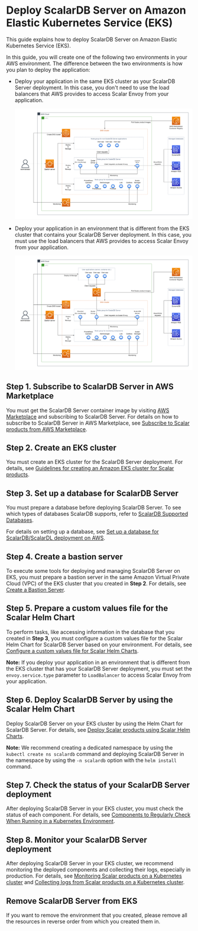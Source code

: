 # Deploy ScalarDB Server on Amazon Elastic Kubernetes Service (EKS)

This guide explains how to deploy ScalarDB Server on Amazon Elastic Kubernetes Service (EKS).

In this guide, you will create one of the following two environments in your AWS environment. The difference between the two environments is how you plan to deploy the application:

* Deploy your application in the same EKS cluster as your ScalarDB Server deployment. In this case, you don't need to use the load balancers that AWS provides to access Scalar Envoy from your application.

  ![image](./images/png/EKS_ScalarDB_Server_App_In_Cluster.drawio.png)  

* Deploy your application in an environment that is different from the EKS cluster that contains your ScalarDB Server deployment. In this case, you must use the load balancers that AWS provides to access Scalar Envoy from your application.

  ![image](./images/png/EKS_ScalarDB_Server_App_Out_Cluster.drawio.png)  

## Step 1. Subscribe to ScalarDB Server in AWS Marketplace

You must get the ScalarDB Server container image by visiting [AWS Marketplace](https://aws.amazon.com/marketplace/pp/prodview-rzbuhxgvqf4d2) and subscribing to ScalarDB Server. For details on how to subscribe to ScalarDB Server in AWS Marketplace, see [Subscribe to Scalar products from AWS Marketplace](./AwsMarketplaceGuide.md#subscribe-to-scalar-products-from-aws-marketplace).

## Step 2. Create an EKS cluster

You must create an EKS cluster for the ScalarDB Server deployment. For details, see [Guidelines for creating an Amazon EKS cluster for Scalar products](./CreateEKSClusterForScalarProducts.md).

## Step 3. Set up a database for ScalarDB Server

You must prepare a database before deploying ScalarDB Server. To see which types of databases ScalarDB supports, refer to [ScalarDB Supported Databases](https://github.com/scalar-labs/scalardb/blob/master/docs/scalardb-supported-databases.md).

For details on setting up a database, see [Set up a database for ScalarDB/ScalarDL deployment on AWS](./SetupDatabaseForAWS.md).

## Step 4. Create a bastion server

To execute some tools for deploying and managing ScalarDB Server on EKS, you must prepare a bastion server in the same Amazon Virtual Private Cloud (VPC) of the EKS cluster that you created in **Step 2**. For details, see [Create a Bastion Server](./CreateBastionServer.md).

## Step 5. Prepare a custom values file for the Scalar Helm Chart

To perform tasks, like accessing information in the database that you created in **Step 3**, you must configure a custom values file for the Scalar Helm Chart for ScalarDB Server based on your environment. For details, see [Configure a custom values file for Scalar Helm Charts](https://github.com/scalar-labs/helm-charts/blob/main/docs/configure-custom-values-file.md).

**Note:** If you deploy your application in an environment that is different from the EKS cluster that has your ScalarDB Server deployment, you must set the `envoy.service.type` parameter to `LoadBalancer` to access Scalar Envoy from your application.

## Step 6. Deploy ScalarDB Server by using the Scalar Helm Chart

Deploy ScalarDB Server on your EKS cluster by using the Helm Chart for ScalarDB Server. For details, see [Deploy Scalar products using Scalar Helm Charts](https://github.com/scalar-labs/helm-charts/blob/main/docs/how-to-deploy-scalar-products.md).

**Note:** We recommend creating a dedicated namespace by using the `kubectl create ns scalardb` command and deploying ScalarDB Server in the namespace by using the `-n scalardb` option with the `helm install` command.

## Step 7. Check the status of your ScalarDB Server deployment

After deploying ScalarDB Server in your EKS cluster, you must check the status of each component. For details, see [Components to Regularly Check When Running in a Kubernetes Environment](./RegularCheck.md).

## Step 8. Monitor your ScalarDB Server deployment

After deploying ScalarDB Server in your EKS cluster, we recommend monitoring the deployed components and collecting their logs, especially in production. For details, see [Monitoring Scalar products on a Kubernetes cluster](./K8sMonitorGuide.md) and [Collecting logs from Scalar products on a Kubernetes cluster](./K8sLogCollectionGuide.md).

## Remove ScalarDB Server from EKS

If you want to remove the environment that you created, please remove all the resources in reverse order from which you created them in.
